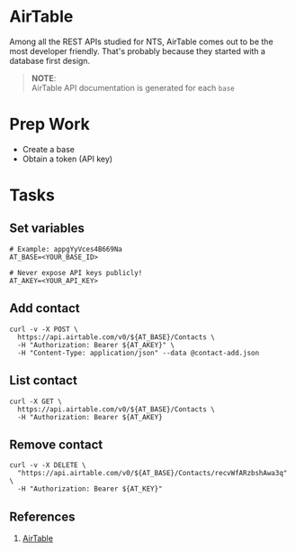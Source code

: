 # AirTable
Among all the REST APIs studied for NTS, AirTable comes out to be the most
developer friendly. That's probably because they started with a database
first design.

  > **NOTE**: <br>
  > AirTable API documentation is generated for each `base`

# Prep Work
- Create a base
- Obtain a token (API key)

# Tasks

## Set variables
```shell
# Example: appgYyVces4B669Na
AT_BASE=<YOUR_BASE_ID>

# Never expose API keys publicly!
AT_AKEY=<YOUR_API_KEY>
```

## Add contact
```shell
curl -v -X POST \
  https://api.airtable.com/v0/${AT_BASE}/Contacts \
  -H "Authorization: Bearer ${AT_AKEY}" \
  -H "Content-Type: application/json" --data @contact-add.json
```

## List contact
```shell
curl -X GET \
  https://api.airtable.com/v0/${AT_BASE}/Contacts \
  -H "Authorization: Bearer ${AT_AKEY}
```

## Remove contact
```shell
curl -v -X DELETE \
  "https://api.airtable.com/v0/${AT_BASE}/Contacts/recvWfARzbshAwa3q" \
  -H "Authorization: Bearer ${AT_KEY}"
```

## References
1. [AirTable](https://airtable.com/)
